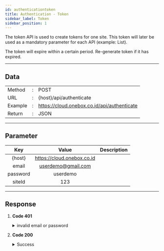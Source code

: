 ```yaml
---
id: authenticationtoken
title: Authentication - Token
sidebar_label: Token
sidebar_position: 1
---
```


The token API is used to create tokens for one site. This token will later be used as a mandatory parameter for each API (example: List).

The token will expire within a certain period. Re-generate token if it has expired.

---

## Data

|         |     |                                             |
| ------- | --- | ------------------------------------------- |
| Method  | :   | POST                                        |
| URL     | :   | {host}/api/authenticate                     |
| Example | :   | https://cloud.onebox.co.id/api/authenticate |
| Return  | :   | JSON                                        |

---

## Parameter

|   Key    |           Value            | Description |
| :------: | :------------------------: | :---------: |
|  {host}  | https://cloud.onebox.co.id |             |
|  email   |     userdemo@gmail.com     |             |
| password |          userdemo          |             |
|  siteId  |            123             |             |

---

## Response

1.  **Code 401**

    <details><summary>invalid email or password</summary><p>

    ```jsx title="Body"
    {
      "_meta": {
        	"status": "ERROR",
        	"count": 1
      },
      "records": {
        	"errorCode": "401",
        	"userMessage": "you are not authorized to log into this site 1691",
        	"devMessage": "",
        	"more": "",
        	"applicationCode": ""
      }
    }
    ```

    </p></details>

2.  **Code 200**

    <details><summary>Success</summary><p>

    ```jsx title="Body"
    	{
    		"response_code": "200",
    		"response_status": "Success",
    		"token": "eyJ0eXAiOiJKV1QiLCJhbGciOiJIUzI1NiJ9.eyJpc3MiOiJvbmVjbG91ZC5jaXB0YWRyYXNvZnQubmV0Iiwic3ViIjoiNTUiLCJleHAiOjE1Nzg5ODU3ODAsIm5iZiI6MTU3ODk4NDg4MCwiaWF0IjoxNTc4OTg0ODgwLCJqdGkiOiJwYkpHSk5sXC9RVUppNEVLSFd1dFwvQk9cL0pneG9QZ2c3YlQ2UWZaNVAwT0swPSIsInNpZCI6IjE2OSJ9.W0R0qxWHU25sqeMObsLiFWT5WKkL-Oeae-yc4BlYZX8"
    	}
    ```

    </p></details>

